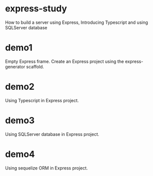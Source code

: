# express-study

How to build a server using Express, Introducing Typescript and using SQLServer database

# demo1

Empty Express frame.
Create an Express project using the express-generator scaffold.

# demo2

Using Typescript in Express project.

# demo3

Using SQLServer database in Express project.

# demo4

Using sequelize ORM in Express project.
